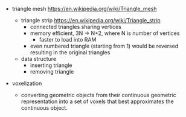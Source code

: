 

+ triangle mesh https://en.wikipedia.org/wiki/Triangle_mesh
    + triangle strip https://en.wikipedia.org/wiki/Triangle_strip
        + connected triangles sharing vertices
        + memory efficient, 3N -> N+2, where N is number of vertices
            + faster to load into RAM
        + even numbered triangle (starting from 1) would be reversed resulting in the original triangles
    + data structure
        + inserting triangle
        + removing triangle

+ voxelization
    + converting geometric objects from their continuous geometric representation into a set of voxels that best approximates the continuous object.